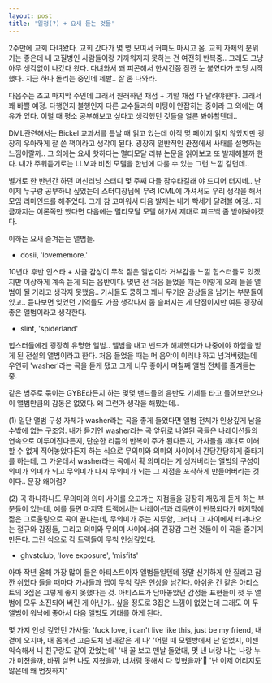 ```yaml
---
layout: post
title: '일정(?) + 요새 듣는 것들'
---
```


2주만에 교회 다녀왔다. 교회 갔다가 몇 명 모여서 커피도 마시고 옴. 교회 자체의 분위기는 좋은데 내 고질병인 사람들이랑 가까워지지 못하는 건 여전히 반복중.. 그래도 그냥 아무 생각없이 나갔다 왔다. 다녀와서 꽤 피곤해서 한시간쯤 잠깐 눈 붙였다가 코딩 시작했다. 지금 하나 돌리는 중인데 제발.. 잘 좀 나와라.

다음주는 조교 마지막 주인데 그래서 원래하던 채점 + 기말 채점 다 달려야한다. 그래서 꽤 바쁠 예정. 다행인지 불행인지 다른 교수들과의 미팅이 안잡히는 중이라 그 외에는 여유가 있다. 이럴 때 평소 공부해보고 싶다고 생각했던 것들을 얼른 봐야할텐데.. 

DML관련해서는 Bickel 교과서를 틈날 때 읽고 있는데 아직 몇 페이지 읽지 않았지만 굉장히 우아하게 잘 쓴 책이라고 생각이 된다. 굉장히 일반적인 관점에서 사태를 설명하는 느낌이랄까.. 그 외에는 요새 핫하다는 멀티모달 리뷰 논문을 읽어보고 또 발제해볼까 한다. 내가 주워듣기로는 LLM과 비전 모델을 한번에 다룰 수 있는 그런 느낌 같던데..

별개로 한 반년간 하던 머신러닝 스터디 몇 주째 다들 잠수타길래 야 드디어 터지네.. 난 이제 누구랑 공부하냐 싶었는데 스터디장님에 무려 ICML에 가셔서도 우리 생각을 해서 모임 리마인드를 해주었다. 그게 참 고마워서 다음 발제는 내가 빡세게 달려볼 예정.. 지금까지는 이론쪽만 했다면 다음에는 멀티모달 모델 해가서 제대로 피드백 좀 받아봐야겠다.

이하는 요새 즐겨듣는 앨범들.

- dosii, 'lovememore.'

10년대 후반 인스타 + 사클 감성이 무척 짙은 앨범이라 거부감을 느낄 힙스터들도 있겠지만 이상하게 계속 듣게 되는 음반이다. 몇년 전 처음 들었을 때는 이렇게 오래 들을 앨범이 될 거라고 생각지 못했음.. 가사들도 쿵하고 꽤나 무거운 감상들을 남기는 부분들이 있고.. 듣다보면 잊었던 기억들도 가끔 생각나서 좀 슬퍼지는 게 단점이지만 여튼 굉장히 좋은 앨범이라고 생각한다.

- slint, 'spiderland'

힙스터들에겐 굉장히 유명한 앨범.. 앨범을 내고 밴드가 해체했다가 나중에야 하잎을 받게 된 전설의 앨범이라고 한다. 처음 들었을 때는 머 음악이 이러냐 하고 넘겨버렸는데 우연히 'washer'라는 곡을 듣게 됐고 그게 너무 좋아서 며칠째 앨범 전체를 즐겨듣는 중.

같은 범주로 묶이는 GYBE라든지 하는 몇몇 밴드들의 음반도 기세를 타고 들어보았으나 이 앨범만큼의 감동은 없었다. 왜 그런가 생각을 해봤는데.. 

(1) 일단 앨범 구성 자체가 washer라는 곡을 좋게 들었다면 앨범 전체가 인상깊게 남을 수밖에 없는 구조임. 내가 듣기엔 washer라는 곡 앞뒤로 나열된 곡들은 나레이션들의 연속으로 이루어진다든지, 단순한 리듬의 반복이 주가 된다든지, 가사들을 제대로 이해할 수 없게 적어놓았다든지 하는 식으로 무의미와 의미의 사이에서 간당간당하게 줄타기를 하는데, 그 가운데서 washer라는 곡에서 확 의미라는 게 생겨버리는 앨범의 구성이 의미가 의미가 되고 무의미가 다시 무의미가 되는 그 지점을 포착하게 만들어버리는 것이다.. 문장 왜이럼? 

(2) 곡 하나하나도 무의미와 의미 사이를 오고가는 지점들을 굉장히 재밌게 듣게 하는 부분들이 있는데, 예를 들면 마지막 트랙에서는 나레이션과 리듬만이 반복되다가 마지막에 짧은 그로울링으로 곡이 끝나는데, 무의미가 주는 지루함, 그러나 그 사이에서 터져나오는 절규와 감정들, 그리고 의미와 무의미 사이에서의 긴장감 그런 것들이 이 곡을 즐기게 만든다. 그런 식으로 각 트랙들이 무척 인상깊었다.

- ghvstclub, 'love exposure', 'misfits'

아마 작년 올해 가장 많이 들은 아티스트이자 앨범들일텐데 정말 신기하게 안 질리고 잠깐 쉬었다 들을 때마다 가사들과 랩이 무척 깊은 인상을 남긴다. 아쉬운 건 같은 아티스트의 3집은 그렇게 좋지 못했다는 것. 아티스트가 담아놓았던 감정들 표현들이 첫 두 앨범에 모두 소진되어 버린 게 아닌가.. 싶을 정도로 3집은 느낌이 없었는데 그래도 이 두 앨범이 워낙에 좋아서 다음 앨범도 기대를 하게 된다. 

몇 가지 인상 깊었던 가사들: 'fuck love, i can't live like this, just be my friend, 내 곁에 오지마, 내 몸에선 고슴도치 냄새같은 게 나' '어릴 때 모텔방에서 난 얼었지, 이젠 익숙해서 니 친구랑도 같이 갔었는데' '내 꼴 보고 맨날 돌았대, 멋 낸 너랑 나는 나랑 누가 미쳤을까, 바꿔 살면 나도 지쳤을까, 너처럼 못해서 다 잊혔을까' '난 이제 어리지도 않은데 왜 멈칫하지'

